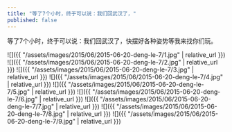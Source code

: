 ```yaml
---
title: "等了7个小时，终于可以说：我们回武汉了，"
published: false
---
```

等了7个小时，终于可以说：我们回武汉了，快摆好各种姿势等我来找你们玩。



![]({{ "/assets/images/2015/06/2015-06-20-deng-le-7/1.jpg" | relative_url }})
![]({{ "/assets/images/2015/06/2015-06-20-deng-le-7/2.jpg" | relative_url }})
![]({{ "/assets/images/2015/06/2015-06-20-deng-le-7/3.jpg" | relative_url }})
![]({{ "/assets/images/2015/06/2015-06-20-deng-le-7/4.jpg" | relative_url }})
![]({{ "/assets/images/2015/06/2015-06-20-deng-le-7/5.jpg" | relative_url }})
![]({{ "/assets/images/2015/06/2015-06-20-deng-le-7/6.jpg" | relative_url }})
![]({{ "/assets/images/2015/06/2015-06-20-deng-le-7/7.jpg" | relative_url }})
![]({{ "/assets/images/2015/06/2015-06-20-deng-le-7/8.jpg" | relative_url }})
![]({{ "/assets/images/2015/06/2015-06-20-deng-le-7/9.jpg" | relative_url }})
